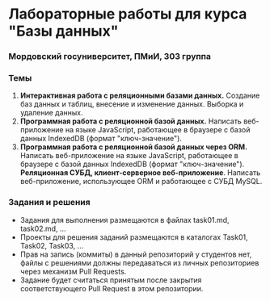 # Лабораторные работы для курса "Базы данных"
### Мордовский госуниверситет, ПМиИ, 303 группа

### Темы
1. **Интерактивная работа с реляционными базами данных.** Создание баз данных и таблиц, внесение и изменение данных. Выборка и удаление данных. 
2. **Программная работа с реляционной базой данных.** Написать веб-приложение на языке JavaScript, работающее в браузере с базой данных IndexedDB (формат "ключ-значение").
3. **Программная работа с реляционной базой данных через ORM.** Написать веб-приложение на языке JavaScript, работающее в браузере с базой данных IndexedDB (формат "ключ-значение").
**Реляционная СУБД, клиент-серверное веб-приложение**. Написать веб-приложение, использующее ORM и работающее с СУБД MySQL.

### Задания и решения
* Задания для выполнения размещаются в файлах task01.md, task02.md, ...
* Проекты для решения заданий размещаются в каталогах Task01, Task02, Task03, ...
* Прав на запись (коммиты) в данный репозиторий у студентов нет, файлы с решениями должны передаваться из личных репозиториев через механизм Pull Requests.
* Задание будет считаться принятым после закрытия соответствующего Pull Request в этом репозитории.


